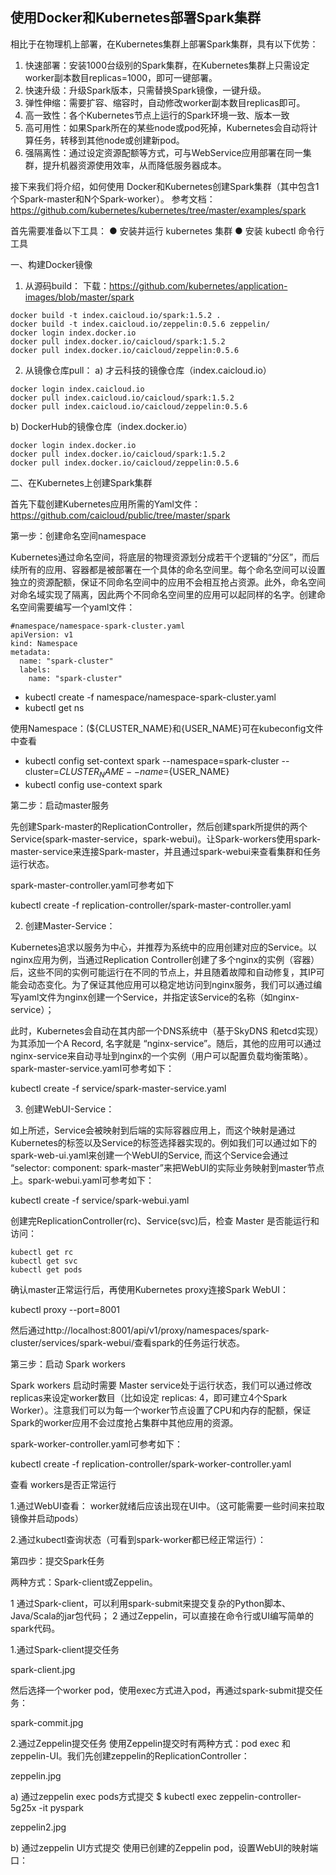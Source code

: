 ## 使用Docker和Kubernetes部署Spark集群

相比于在物理机上部署，在Kubernetes集群上部署Spark集群，具有以下优势：
 1. 快速部署：安装1000台级别的Spark集群，在Kubernetes集群上只需设定worker副本数目replicas=1000，即可一键部署。
 2. 快速升级：升级Spark版本，只需替换Spark镜像，一键升级。
 3. 弹性伸缩：需要扩容、缩容时，自动修改worker副本数目replicas即可。
 4. 高一致性：各个Kubernetes节点上运行的Spark环境一致、版本一致
 5. 高可用性：如果Spark所在的某些node或pod死掉，Kubernetes会自动将计算任务，转移到其他node或创建新pod。
 6. 强隔离性：通过设定资源配额等方式，可与WebService应用部署在同一集群，提升机器资源使用效率，从而降低服务器成本。

接下来我们将介绍，如何使用 Docker和Kubernetes创建Spark集群（其中包含1个Spark-master和N个Spark-worker）。
参考文档：https://github.com/kubernetes/kubernetes/tree/master/examples/spark

首先需要准备以下工具：
● 安装并运行 kubernetes 集群
● 安装 kubectl 命令行工具

一、构建Docker镜像
1. 从源码build：
下载：https://github.com/kubernetes/application-images/blob/master/spark
```
docker build -t index.caicloud.io/spark:1.5.2 .
docker build -t index.caicloud.io/zeppelin:0.5.6 zeppelin/
docker login index.docker.io
docker pull index.docker.io/caicloud/spark:1.5.2
docker pull index.docker.io/caicloud/zeppelin:0.5.6
```
2. 从镜像仓库pull：
a)  才云科技的镜像仓库（index.caicloud.io）
```
docker login index.caicloud.io
docker pull index.caicloud.io/caicloud/spark:1.5.2
docker pull index.caicloud.io/caicloud/zeppelin:0.5.6
```
b) DockerHub的镜像仓库（index.docker.io）
```
docker login index.docker.io
docker pull index.docker.io/caicloud/spark:1.5.2
docker pull index.docker.io/caicloud/zeppelin:0.5.6
```
二、在Kubernetes上创建Spark集群

首先下载创建Kubernetes应用所需的Yaml文件：https://github.com/caicloud/public/tree/master/spark

第一步：创建命名空间namespace

  Kubernetes通过命名空间，将底层的物理资源划分成若干个逻辑的“分区”，而后续所有的应用、容器都是被部署在一个具体的命名空间里。每个命名空间可以设置独立的资源配额，保证不同命名空间中的应用不会相互抢占资源。此外，命名空间对命名域实现了隔离，因此两个不同命名空间里的应用可以起同样的名字。创建命名空间需要编写一个yaml文件：

```
#namespace/namespace-spark-cluster.yaml
apiVersion: v1
kind: Namespace
metadata:
  name: "spark-cluster"
  labels:
    name: "spark-cluster"
```
 - kubectl create -f namespace/namespace-spark-cluster.yaml
 - kubectl get ns

使用Namespace：(${CLUSTER_NAME}和{USER_NAME}可在kubeconfig文件中查看
 - kubectl config set-context spark --namespace=spark-cluster --cluster=${CLUSTER_NAME} --name=${USER_NAME}
 - kubectl config use-context spark

第二步：启动master服务

  先创建Spark-master的ReplicationController，然后创建spark所提供的两个Service(spark-master-service，spark-webui)。让Spark-workers使用spark-master-service来连接Spark-master，并且通过spark-webui来查看集群和任务运行状态。

spark-master-controller.yaml可参考如下

kubectl create -f replication-controller/spark-master-controller.yaml

2) 创建Master-Service：

  Kubernetes追求以服务为中心，并推荐为系统中的应用创建对应的Service。以nginx应用为例，当通过Replication Controller创建了多个nginx的实例（容器）后，这些不同的实例可能运行在不同的节点上，并且随着故障和自动修复，其IP可能会动态变化。为了保证其他应用可以稳定地访问到nginx服务，我们可以通过编写yaml文件为nginx创建一个Service，并指定该Service的名称（如nginx-service）；

此时，Kubernetes会自动在其内部一个DNS系统中（基于SkyDNS 和etcd实现）为其添加一个A Record, 名字就是 “nginx-service”。随后，其他的应用可以通过 nginx-service来自动寻址到nginx的一个实例（用户可以配置负载均衡策略）。
  spark-master-service.yaml可参考如下：

kubectl create -f service/spark-master-service.yaml

3) 创建WebUI-Service：

  如上所述，Service会被映射到后端的实际容器应用上，而这个映射是通过Kubernetes的标签以及Service的标签选择器实现的。例如我们可以通过如下的spark-web-ui.yaml来创建一个WebUI的Service, 而这个Service会通过 “selector: component: spark-master”来把WebUI的实际业务映射到master节点上。spark-webui.yaml可参考如下：

kubectl create -f service/spark-webui.yaml

创建完ReplicationController(rc)、Service(svc)后，检查 Master 是否能运行和访问：
```
kubectl get rc
kubectl get svc
kubectl get pods
```
确认master正常运行后，再使用Kubernetes proxy连接Spark WebUI：

kubectl proxy --port=8001

然后通过http://localhost:8001/api/v1/proxy/namespaces/spark-cluster/services/spark-webui/查看spark的任务运行状态。

第三步：启动 Spark workers

  Spark workers 启动时需要 Master service处于运行状态，我们可以通过修改replicas来设定worker数目（比如设定 replicas: 4，即可建立4个Spark Worker）。注意我们可以为每一个worker节点设置了CPU和内存的配额，保证Spark的worker应用不会过度抢占集群中其他应用的资源。

spark-worker-controller.yaml可参考如下：

kubectl create -f replication-controller/spark-worker-controller.yaml

查看 workers是否正常运行

 1.通过WebUI查看： worker就绪后应该出现在UI中。（这可能需要一些时间来拉取镜像并启动pods）

 2.通过kubectl查询状态（可看到spark-worker都已经正常运行）：

第四步：提交Spark任务

两种方式：Spark-client或Zeppelin。

 1 通过Spark-client，可以利用spark-submit来提交复杂的Python脚本、Java/Scala的jar包代码；
 2 通过Zeppelin，可以直接在命令行或UI编写简单的spark代码。

1.通过Spark-client提交任务

spark-client.jpg

然后选择一个worker pod，使用exec方式进入pod，再通过spark-submit提交任务：

spark-commit.jpg

2.通过Zeppelin提交任务
  使用Zeppelin提交时有两种方式：pod exec 和 zeppelin-UI。我们先创建zeppelin的ReplicationController：

zeppelin.jpg

a) 通过zeppelin exec pods方式提交
$ kubectl exec zeppelin-controller-5g25x -it pyspark

zeppelin2.jpg

b) 通过zeppelin UI方式提交
使用已创建的Zeppelin pod，设置WebUI的映射端口：



    














